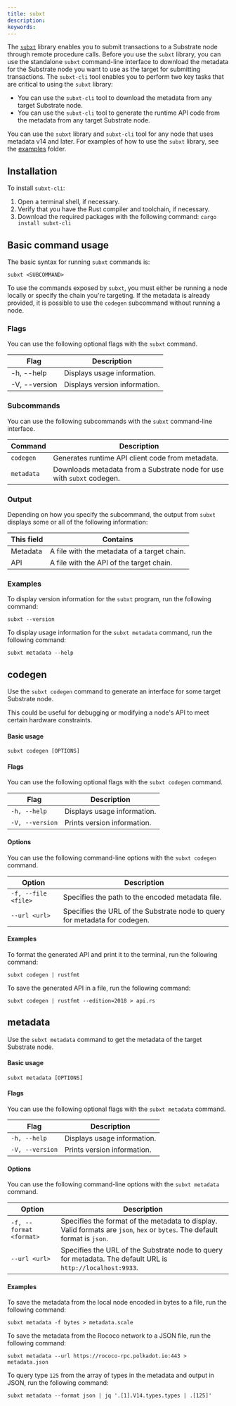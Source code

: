 ```yaml
---
title: subxt
description:
keywords:
---
```


The [`subxt`](https://github.com/paritytech/subxt) library enables you to submit transactions to a Substrate node through remote procedure calls.
Before you use the `subxt` library, you can use the standalone `subxt` command-line interface to download the metadata for the Substrate node you want to use as the target for submitting transactions.
The `subxt-cli` tool enables you to perform two key tasks that are critical to using the `subxt` library:

* You can use the `subxt-cli` tool to download the metadata from any target Substrate node.
* You can use the `subxt-cli` tool to generate the runtime API code from the metadata from any target Substrate node.

You can use the `subxt` library and `subxt-cli` tool for any node that uses metadata v14 and later.
For examples of how to use the `subxt` library, see the [examples](https://github.com/paritytech/subxt/tree/master/examples/examples) folder.

## Installation

To install `subxt-cli`:

1. Open a terminal shell, if necessary.
1. Verify that you have the Rust compiler and toolchain, if necessary.
1. Download the required packages with the following command:
    `cargo install subxt-cli`

## Basic command usage

The basic syntax for running `subxt` commands is:

`subxt <SUBCOMMAND>`

To use the commands exposed by `subxt`, you must either be running a node locally or specify the chain you're targeting.
If the metadata is already provided, it is possible to use the `codegen` subcommand without running a node.

### Flags

You can use the following optional flags with the `subxt` command.

| Flag | Description
| ------- | -----------
| -h, --help | Displays usage information. 
| -V, --version | Displays version information.

### Subcommands

You can use the following subcommands with the `subxt` command-line interface.

| Command | Description
| ------- | -----------
| `codegen` | Generates runtime API client code from metadata.  
| `metadata` | Downloads metadata from a Substrate node for use with `subxt` codegen.

### Output

Depending on how you specify the subcommand, the output from `subxt` displays some or all of the following information:

| This field | Contains
| ---------- | ----------
| Metadata | A file with the metadata of a target chain.
| API | A file with the API of the target chain.

### Examples

To display version information for the `subxt` program, run the following command:

`subxt --version`

To display usage information for the `subxt metadata` command, run the following command:

`subxt metadata --help`

## codegen

Use the `subxt codegen` command to generate an interface for some target Substrate node.

This could be useful for debugging or modifying a node's API to meet certain hardware constraints.

#### Basic usage

`subxt codegen [OPTIONS]`

#### Flags

You can use the following optional flags with the `subxt codegen` command.

| Flag   | Description
| ------ | -----------
| `-h, --help`  | Displays usage information.
| `-V, --version` | Prints version information.

#### Options

You can use the following command-line options with the `subxt codegen` command.

| Option   | Description
| -------- | -----------
| `-f, --file <file>` | Specifies the path to the encoded metadata file.
| `--url <url>` | Specifies the URL of the Substrate node to query for metadata for codegen.

#### Examples

To format the generated API and print it to the terminal, run the following command:

`subxt codegen | rustfmt`

To save the generated API in a file, run the following command:

`subxt codegen | rustfmt --edition=2018 > api.rs`

## metadata

Use the `subxt metadata` command to get the metadata of the target Substrate node.

#### Basic usage

`subxt metadata [OPTIONS]`

#### Flags

You can use the following optional flags with the `subxt metadata` command.

| Flag   | Description
| ------ | -----------
| `-h, --help`  | Displays usage information.
| `-V, --version` | Prints version information.

#### Options

You can use the following command-line options with the `subxt metadata` command.

| Option   | Description
| -------- | -----------
| `-f, --format <format>` | Specifies the format of the metadata to display. Valid formats are `json`, `hex` or `bytes`. The default format is `json`.
| `--url <url>` | Specifies the URL of the Substrate node to query for metadata. The default URL is `http://localhost:9933`.

#### Examples

To save the metadata from the local node encoded in bytes to a file, run the following command:

`subxt metadata -f bytes > metadata.scale`

To save the metadata from the Rococo network to a JSON file, run the following command:

`subxt metadata --url https://rococo-rpc.polkadot.io:443 > metadata.json`

To query type `125` from the array of types in the metadata and output in JSON, run the following command:

`subxt metadata --format json | jq '.[1].V14.types.types | .[125]'`